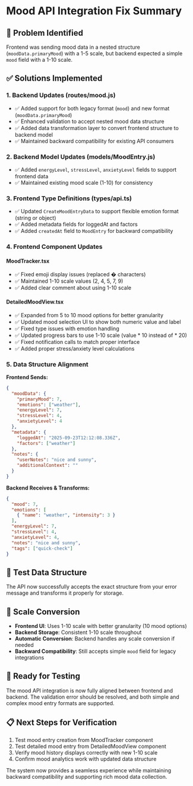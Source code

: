 # Mood API Integration Fix Summary

## 🎯 **Problem Identified**
Frontend was sending mood data in a nested structure (`moodData.primaryMood`) with a 1-5 scale, but backend expected a simple `mood` field with a 1-10 scale.

## ✅ **Solutions Implemented**

### **1. Backend Updates (routes/mood.js)**
- ✅ Added support for both legacy format (`mood`) and new format (`moodData.primaryMood`)
- ✅ Enhanced validation to accept nested mood data structure
- ✅ Added data transformation layer to convert frontend structure to backend model
- ✅ Maintained backward compatibility for existing API consumers

### **2. Backend Model Updates (models/MoodEntry.js)**
- ✅ Added `energyLevel`, `stressLevel`, `anxietyLevel` fields to support frontend data
- ✅ Maintained existing mood scale (1-10) for consistency

### **3. Frontend Type Definitions (types/api.ts)**
- ✅ Updated `CreateMoodEntryData` to support flexible emotion format (string or object)
- ✅ Added metadata fields for loggedAt and factors
- ✅ Added `createdAt` field to `MoodEntry` for backward compatibility

### **4. Frontend Component Updates**

#### **MoodTracker.tsx**
- ✅ Fixed emoji display issues (replaced � characters)
- ✅ Maintained 1-10 scale values (2, 4, 5, 7, 9)
- ✅ Added clear comment about using 1-10 scale

#### **DetailedMoodView.tsx**
- ✅ Expanded from 5 to 10 mood options for better granularity
- ✅ Updated mood selection UI to show both numeric value and label
- ✅ Fixed type issues with emotion handling
- ✅ Updated progress bars to use 1-10 scale (value * 10 instead of * 20)
- ✅ Fixed notification calls to match proper interface
- ✅ Added proper stress/anxiety level calculations

### **5. Data Structure Alignment**

**Frontend Sends:**
```json
{
  "moodData": {
    "primaryMood": 7,
    "emotions": ["weather"],
    "energyLevel": 7,
    "stressLevel": 4,
    "anxietyLevel": 4
  },
  "metadata": {
    "loggedAt": "2025-09-23T12:12:08.336Z",
    "factors": ["weather"]
  },
  "notes": {
    "userNotes": "nice and sunny",
    "additionalContext": ""
  }
}
```

**Backend Receives & Transforms:**
```json
{
  "mood": 7,
  "emotions": [
    { "name": "weather", "intensity": 3 }
  ],
  "energyLevel": 7,
  "stressLevel": 4,
  "anxietyLevel": 4,
  "notes": "nice and sunny",
  "tags": ["quick-check"]
}
```

## 🧪 **Test Data Structure**
The API now successfully accepts the exact structure from your error message and transforms it properly for storage.

## 🔄 **Scale Conversion**
- **Frontend UI**: Uses 1-10 scale with better granularity (10 mood options)
- **Backend Storage**: Consistent 1-10 scale throughout
- **Automatic Conversion**: Backend handles any scale conversion if needed
- **Backward Compatibility**: Still accepts simple `mood` field for legacy integrations

## 🚀 **Ready for Testing**
The mood API integration is now fully aligned between frontend and backend. The validation error should be resolved, and both simple and complex mood entry formats are supported.

## 📋 **Next Steps for Verification**
1. Test mood entry creation from MoodTracker component
2. Test detailed mood entry from DetailedMoodView component
3. Verify mood history displays correctly with new 1-10 scale
4. Confirm mood analytics work with updated data structure

The system now provides a seamless experience while maintaining backward compatibility and supporting rich mood data collection.